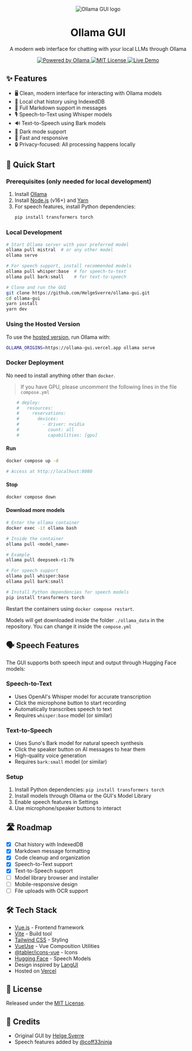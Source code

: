 <p align="center">
  <img src=".github/header.png" alt="Ollama GUI logo">
</p>

<h1 align="center">Ollama GUI</h1>
<p align="center">A modern web interface for chatting with your local LLMs through Ollama</p>

<p align="center">
  <a href="https://ollama.ai">
    <img src="https://img.shields.io/badge/Powered%20by-Ollama-blue?style=flat-square" alt="Powered by Ollama">
  </a>
  <a href="https://github.com/HelgeSverre/ollama-gui/blob/main/LICENSE.md">
    <img src="https://img.shields.io/badge/License-MIT-green?style=flat-square" alt="MIT License">
  </a>
  <a href="https://ollama-gui.vercel.app">
    <img src="https://img.shields.io/badge/Demo-Live-success?style=flat-square" alt="Live Demo">
  </a>
</p>

## ✨ Features

- 🖥️ Clean, modern interface for interacting with Ollama models
- 💾 Local chat history using IndexedDB
- 📝 Full Markdown support in messages
- 🎙️ Speech-to-Text using Whisper models
- 🔊 Text-to-Speech using Bark models
- 🌙 Dark mode support
- 🚀 Fast and responsive
- 🔒 Privacy-focused: All processing happens locally

## 🚀 Quick Start

### Prerequisites (only needed for local development)

1. Install [Ollama](https://ollama.ai/download)
2. Install [Node.js](https://nodejs.org/) (v16+) and [Yarn](https://classic.yarnpkg.com/lang/en/docs/install)
3. For speech features, install Python dependencies:
   ```bash
   pip install transformers torch
   ```

### Local Development

```bash
# Start Ollama server with your preferred model
ollama pull mistral  # or any other model
ollama serve

# For speech support, install recommended models
ollama pull whisper:base  # for speech-to-text
ollama pull bark:small    # for text-to-speech

# Clone and run the GUI
git clone https://github.com/HelgeSverre/ollama-gui.git
cd ollama-gui
yarn install
yarn dev
```

### Using the Hosted Version

To use the [hosted version](https://ollama-gui.vercel.app), run Ollama with:

```bash
OLLAMA_ORIGINS=https://ollama-gui.vercel.app ollama serve
```

### Docker Deployment

No need to install anything other than `docker`.

> If you have GPU, please uncomment the following lines in the file `compose.yml`
```Dockerfile
    # deploy:
    #   resources:
    #     reservations:
    #       devices:
    #         - driver: nvidia
    #           count: all
    #           capabilities: [gpu]
```

#### Run
```bash
docker compose up -d

# Access at http://localhost:8080
```

#### Stop
```bash
docker compose down
```

#### Download more models
```bash
# Enter the ollama container
docker exec -it ollama bash

# Inside the container
ollama pull <model_name>

# Example
ollama pull deepseek-r1:7b

# For speech support
ollama pull whisper:base
ollama pull bark:small

# Install Python dependencies for speech models
pip install transformers torch
```

Restart the containers using `docker compose restart`.

Models will get downloaded inside the folder `./ollama_data` in the repository. You can change it inside the `compose.yml`

## 🗣️ Speech Features

The GUI supports both speech input and output through Hugging Face models:

### Speech-to-Text
- Uses OpenAI's Whisper model for accurate transcription
- Click the microphone button to start recording
- Automatically transcribes speech to text
- Requires `whisper:base` model (or similar)

### Text-to-Speech
- Uses Suno's Bark model for natural speech synthesis
- Click the speaker button on AI messages to hear them
- High-quality voice generation
- Requires `bark:small` model (or similar)

### Setup
1. Install Python dependencies: `pip install transformers torch`
2. Install models through Ollama or the GUI's Model Library
3. Enable speech features in Settings
4. Use microphone/speaker buttons to interact

## 🛣️ Roadmap

- [x] Chat history with IndexedDB
- [x] Markdown message formatting
- [x] Code cleanup and organization
- [x] Speech-to-Text support
- [x] Text-to-Speech support
- [ ] Model library browser and installer
- [ ] Mobile-responsive design
- [ ] File uploads with OCR support

## 🛠️ Tech Stack

- [Vue.js](https://vuejs.org/) - Frontend framework
- [Vite](https://vitejs.dev/) - Build tool
- [Tailwind CSS](https://tailwindcss.com/) - Styling
- [VueUse](https://vueuse.org/) - Vue Composition Utilities
- [@tabler/icons-vue](https://github.com/tabler/icons-vue) - Icons
- [Hugging Face](https://huggingface.co/) - Speech Models
- Design inspired by [LangUI](https://www.langui.dev/)
- Hosted on [Vercel](https://vercel.com/)

## 📄 License

Released under the [MIT License](LICENSE.md).

## 🙏 Credits

- Original GUI by [Helge Sverre](https://github.com/HelgeSverre)
- Speech features added by [@coff33ninja](https://github.com/coff33ninja)
